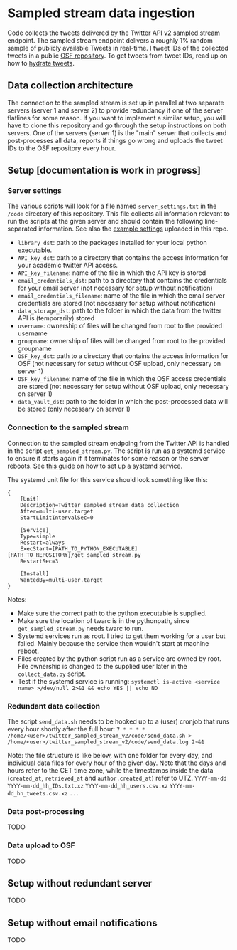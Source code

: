 # Sampled stream data ingestion
Code collects the tweets delivered by the Twitter API v2 [sampled stream](https://developer.twitter.com/en/docs/twitter-api/tweets/volume-streams/introduction) endpoint. The sampled stream endpoint delivers a roughly 1% random sample of publicly available Tweets in real-time. I tweet IDs of the collected tweets in a public [OSF repository](https://osf.io/dqx39/). To get tweets from tweet IDs, read up on how to [hydrate tweets](https://twarc-project.readthedocs.io/en/latest/twarc2_en_us/#hydrate).

## Data collection architecture
The connection to the sampled stream is set up in parallel at two separate servers (server 1 and server 2) to provide redundancy if one of the server flatlines for some reason. If you want to implement a similar setup, you will have to clone this repository and go through the setup instructions on both servers. One of the servers (server 1) is the "main" server that collects and post-processes all data, reports if things go wrong and uploads the tweet IDs to the OSF repository every hour.  

## Setup [documentation is work in progress]
### Server settings
The various scripts will look for a file named `server_settings.txt` in the `/code` directory of this repository. This file collects all information relevant to run the scripts at the given server and should contain the following line-separated information. See also the [example settings](https://github.com/JanaLasser/twitter_sampled_stream_v2/blob/main/code/server_settings.txt) uploaded in this repo.

* `library_dst`: path to the packages installed for your local python executable.
* `API_key_dst`: path to a directory that contains the access information for your academic twitter API access. 
* `API_key_filename`: name of the file in which the API key is stored
* `email_credentials_dst`: path to a directory that contains the credentials for your email server (not necessary for setup without notification)
* `email_credentials_filename`: name of the file in which the email server credentials are stored (not necessary for setup without notification)
* `data_storage_dst`: path to the folder in which the data from the twitter API is (temporarily) stored
* `username`: ownership of files will be changed from root to the provided username
* `groupname`: ownership of files will be changed from root to the provided groupname
* `OSF_key_dst`: path to a directory that contains the access information for OSF (not necessary for setup without OSF upload, only necessary on server 1)
* `OSF_key_filename`: name of the file in which the OSF access credentials are stored (not necessary for setup without OSF upload, only necessary on server 1)
* `data_vault_dst`: path to the folder in which the post-processed data will be stored (only necessary on server 1)

### Connection to the sampled stream
Connection to the sampled stream endpoing from the Twitter API is handled in the script `get_sampled_stream.py`.
The script is run as a systemd service to ensure it starts again if it terminates for some reason or the server reboots. See [this guide](https://medium.com/codex/setup-a-python-script-as-a-service-through-systemctl-systemd-f0cc55a42267) on how to set up a systemd service.

The systemd unit file for this service should look something like this:

```
{
    [Unit]
    Description=Twitter sampled stream data collection
    After=multi-user.target
    StartLimitIntervalSec=0

    [Service]
    Type=simple
    Restart=always
    ExecStart=[PATH_TO_PYTHON_EXECUTABLE] [PATH_TO_REPOSITORY]/get_sampled_stream.py
    RestartSec=3

    [Install]
    WantedBy=multi-user.target
}
```

Notes:
* Make sure the correct path to the python executable is supplied.
* Make sure the location of twarc is in the pythonpath, since `get_sampled_stream.py` needs twarc to run.
* Systemd services run as root. I tried to get them working for a user but failed. Mainly because the service then wouldn't start at machine reboot.
* Files created by the python script run as a service are owned by root. File ownership is changed to the supplied user later in the `collect_data.py` script.
* Test if the systemd service is running: `systemctl is-active <service name> >/dev/null 2>&1 && echo YES || echo NO`
    
### Redundant data collection
The script `send_data.sh` needs to be hooked up to a (user) cronjob that runs every hour shortly after the full hour:
`7 * * * * /home/<user>/twitter_sampled_stream_v2/code/send_data.sh > /home/<user>/twitter_sampled_stream_v2/code/send_data.log 2>&1`
    
Note: the file structure is like below, with one folder for every day, and individual data files for every hour of the given day. Note that the days and hours refer to the CET time zone, while the timestamps inside the data (`created_at`, `retrieved_at` and `author.created_at`) refer to UTZ.
`YYYY-mm-dd`
    `YYYY-mm-dd_hh_IDs.txt.xz`
    `YYYY-mm-dd_hh_users.csv.xz`
    `YYYY-mm-dd_hh_tweets.csv.xz`
    `...`
    
### Data post-processing
TODO

### Data upload to OSF
TODO

## Setup without redundant server
TODO

## Setup without email notifications
TODO
